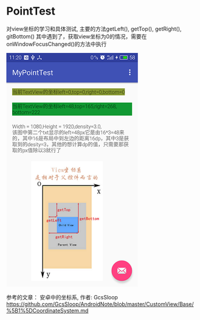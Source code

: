 # PointTest
对view坐标的学习和具体测试, 
主要的方法getLeft(), getTop(), getRight(), gitBottom() 
其中遇到了，获取view坐标为0的情况，需要在onWindowFocusChanged()的方法中执行

![image](https://github.com/George-Soros/PointTest/blob/master/device-2016-05-09-112235.png)

参考的文章：
安卓中的坐标系, 作者: GcsSloop
https://github.com/GcsSloop/AndroidNote/blob/master/CustomView/Base/%5B1%5DCoordinateSystem.md

